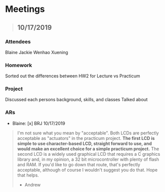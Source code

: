 # Meetings

> ## 10/17/2019
  
### Attendees
Blaine
Jackie
Wenhao
Xuening
		
### Homework
Sorted out the differences between HW2 for Lecture vs Practicum

### Project
Discussed each persons background, skills, and classes
Talked about 

### ARs
* Blaine: 
[x] BRJ 10/17/2019
> I'm not sure what you mean by "acceptable". Both LCDs are perfectly acceptable as "actuators" in the practicum project.
**The first LCD is simple to use character-based LCD, straight forward to use, and would make an excellent choice for a simple practicum project.**
The second LCD is a widely used graphical LCD that requires a C graphics library and, in my opinion, a 32 bit microcontroller with plenty of flash and RAM. If you'd like to go down that route, that's perfectly acceptable, although of course I wouldn't suggest you do that.
Hope that helps.
> - Andrew
				
